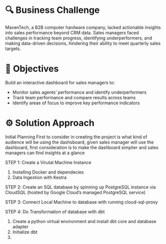 # 🔍 Business Challenge
MavenTech, a B2B computer hardware company, lacked actionable insights into sales performance beyond CRM data. Sales managers faced challenges in tracking team progress, identifying underperformers, and making data-driven decisions, hindering their ability to meet quarterly sales targets.

# 🎯 Objectives
Build an interactive dashboard for sales managers to:
  - Monitor sales agents’ performance and identify underperformers
  - Track team performance and compare results across teams
  - Identify areas of focus to improve key performance indicators

# ⚙️ Solution Approach
Initial Planning
First to consider in creating the project is what kind of audience will be using the dashsboard, given sales manager will use the dashboard, first consideration is to make the dashboard simplier and sales managers can find insights at a glance

STEP 1: Create a Virutal Machine Instance
1. Installing Docker and dependecies
2. Data Ingestion with Kestra

STEP 2: Create an SQL database by spinning up PostgreSQL instance via CloudSQL (hosted by Google Cloud’s managed PostgreSQL service)

STEP 3: Connect Local Machine to database with running cloud-sql-proxy 

STEP 4: Do Transformation of database with dbt
1. Create a python virtual environment and install dbt core and database adapter
2. Initialize dbt
3. 

